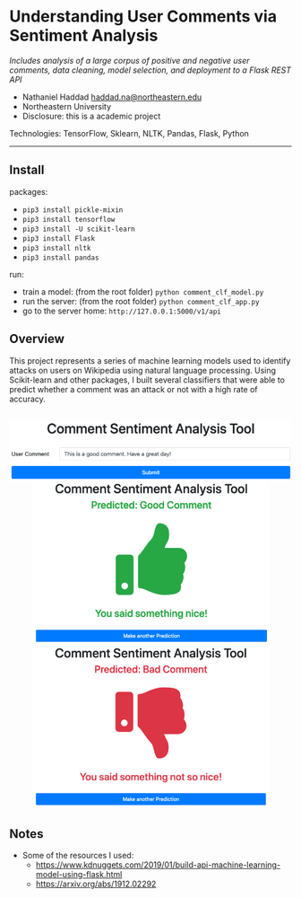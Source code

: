# Understanding User Comments via Sentiment Analysis

*Includes analysis of a large corpus of positive and negative user comments, data cleaning, model selection, and deployment to a Flask REST API*

- Nathaniel Haddad haddad.na@northeastern.edu
- Northeastern University
- Disclosure: this is a academic project

Technologies: TensorFlow, Sklearn, NLTK, Pandas, Flask, Python

---

## Install
packages:
- `pip3 install pickle-mixin`
- `pip3 install tensorflow`
- `pip3 install -U scikit-learn`
- `pip3 install Flask`
- `pip3 install nltk`
- `pip3 install pandas`

run:
- train a model: (from the root folder) `python comment_clf_model.py`
- run the server: (from the root folder) `python comment_clf_app.py`
- go to the server home: `http://127.0.0.1:5000/v1/api`



## Overview

This project represents a series of machine learning models used to identify attacks on users on Wikipedia using natural language processing. Using Scikit-learn and other packages, I built several classifiers that were able to predict whether a comment was an attack or not with a high rate of accuracy.

<br>

<div align="center">
   <img align="center" src="media/home.png">
   <img src="media/result_good.png" width="425"/> <img src="media/result_bad.png" width="425"/> 
</div>

## Notes
- Some of the resources I used:
  - https://www.kdnuggets.com/2019/01/build-api-machine-learning-model-using-flask.html
  - https://arxiv.org/abs/1912.02292




